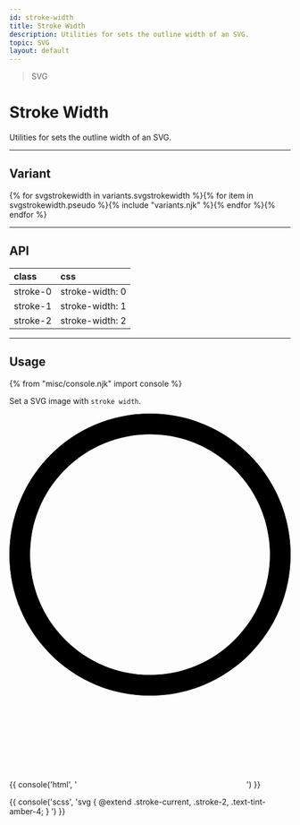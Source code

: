 ```yaml
---
id: stroke-width
title: Stroke Width
description: Utilities for sets the outline width of an SVG.
topic: SVG
layout: default
---
```


> SVG

# Stroke Width

Utilities for sets the outline width of an SVG.

---

## Variant

<div class="flex flex-gap-2 flex-wrap justify-start items-center">{% for svgstrokewidth in variants.svgstrokewidth %}{% for item in svgstrokewidth.pseudo %}{% include "variants.njk" %}{% endfor %}{% endfor %}</div>

---

## API

| <span class="padding-x-3 padding-y-1 text-white bg-shade-granite-5 font-semibold curve-border-md">class</span> | <span class="padding-x-3 padding-y-1 text-white bg-shade-granite-5 font-semibold curve-border-md">css</span> |
|:--|:--|
| stroke-0 | stroke-width: 0 |
| stroke-1 | stroke-width: 1 |
| stroke-2 | stroke-width: 2 |

---

## Usage

{% from "misc/console.njk" import console %}

Set a SVG image with `stroke width`.

<div class="padding-x-4 margin-y-4 margin-x-auto">
	<?xml version="1.0" encoding="UTF-8"?><svg class="width-40 height-40 stroke-width stroke-current stroke-2 text-shade-amber-4" enable-background="new 0 0 595.021 595.021" version="1.1" viewBox="0 0 595.02 595.02" xml:space="preserve" xmlns="http://www.w3.org/2000/svg"><path d="m507.53 87.493c-27.264-27.264-59.022-48.672-94.396-63.635-36.644-15.5-75.545-23.358-115.62-23.358-40.078 0-78.979 7.858-115.62 23.358-35.373 14.961-67.132 36.371-94.395 63.635-27.264 27.263-48.673 59.022-63.635 94.395-15.499 36.644-23.357 75.546-23.357 115.62s7.858 78.979 23.358 115.62c14.961 35.373 36.371 67.132 63.635 94.396 27.263 27.263 59.022 48.672 94.395 63.634 36.645 15.5 75.546 23.358 115.62 23.358 40.077 0 78.979-7.858 115.62-23.358 35.373-14.961 67.133-36.371 94.396-63.634 27.263-27.264 48.673-59.022 63.634-94.396 15.499-36.645 23.358-75.546 23.358-115.62s-7.858-78.979-23.358-115.62c-14.963-35.372-36.373-67.131-63.636-94.394zm-210.02 464.19c-140.38 0-254.17-113.8-254.17-254.17 0-140.38 113.8-254.17 254.17-254.17 140.37 0 254.17 113.8 254.17 254.17 0 140.37-113.8 254.17-254.17 254.17z"/><path d="m297.51 595.02c-40.146 0-79.112-7.872-115.82-23.397-35.433-14.988-67.245-36.434-94.553-63.741-27.31-27.31-48.755-59.122-63.742-94.555-15.526-36.705-23.398-75.672-23.398-115.82s7.872-79.112 23.397-115.82c14.987-35.432 36.433-67.245 63.742-94.553 27.308-27.309 59.12-48.755 94.553-63.742 36.707-15.526 75.674-23.398 115.82-23.398 40.146 0 79.112 7.872 115.82 23.397 35.435 14.988 67.247 36.434 94.555 63.742 27.31 27.31 48.755 59.123 63.741 94.553 15.525 36.706 23.397 75.673 23.397 115.82 0 40.144-7.872 79.11-23.397 115.82-14.985 35.432-36.432 67.244-63.741 94.555-27.31 27.31-59.122 48.755-94.555 63.741-36.705 15.526-75.672 23.398-115.82 23.398zm0-594.02c-40.011 0-78.846 7.845-115.43 23.318-35.314 14.937-67.02 36.311-94.236 63.528-27.218 27.217-48.591 58.923-63.528 94.236-15.473 36.583-23.318 75.418-23.318 115.43s7.845 78.847 23.318 115.43c14.936 35.312 36.31 67.019 63.528 94.236 27.217 27.216 58.922 48.59 94.236 63.526 36.582 15.474 75.417 23.319 115.43 23.319 40.011 0 78.847-7.846 115.43-23.319 35.312-14.936 67.019-36.309 94.236-63.526 27.219-27.22 48.592-58.925 63.526-94.236 15.474-36.584 23.319-75.42 23.319-115.43 0-40.011-7.846-78.847-23.319-115.43-14.935-35.312-36.309-67.017-63.526-94.236-27.217-27.216-58.922-48.59-94.236-63.528-36.583-15.473-75.419-23.318-115.43-23.318zm0 551.18c-68.025 0-131.98-26.49-180.08-74.592-48.101-48.101-74.591-112.06-74.591-180.08 0-68.025 26.49-131.98 74.591-180.08s112.06-74.591 180.08-74.591c68.024 0 131.98 26.49 180.08 74.591 48.102 48.101 74.592 112.06 74.592 180.08 0 68.024-26.49 131.98-74.592 180.08-48.101 48.101-112.06 74.592-180.08 74.592zm0-508.34c-67.758 0-131.46 26.386-179.37 74.298s-74.298 111.62-74.298 179.37 26.386 131.46 74.298 179.37c47.913 47.912 111.62 74.299 179.37 74.299s131.46-26.387 179.37-74.299 74.299-111.61 74.299-179.37-26.387-131.46-74.299-179.37c-47.912-47.912-111.61-74.298-179.37-74.298z"/></svg>
</div>

{{ console('html',
'<svg class="stroke-current stroke-2 ... text-tint-amber-4">
    ...
  </svg>
') }}

{{ console('scss',
'svg {
    @extend
      .stroke-current,
      .stroke-2,
      .text-tint-amber-4;
}
') }}

